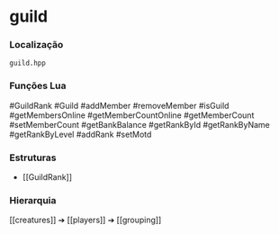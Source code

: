 # guild

### Localização
`guild.hpp`

### Funções Lua
#GuildRank
#Guild
#addMember
#removeMember
#isGuild
#getMembersOnline
#getMemberCountOnline
#getMemberCount
#setMemberCount
#getBankBalance
#getRankById
#getRankByName
#getRankByLevel
#addRank
#setMotd

### Estruturas
- [[GuildRank]]

### Hierarquia
[[creatures]] ➔ [[players]] ➔ [[grouping]]
